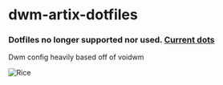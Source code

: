 # dwm-artix-dotfiles
### Dotfiles no longer supported nor used. [Current dots](https://github.com/LeoKirasic/dots)

Dwm config heavily based off of voidwm

![Rice](https://i.imgur.com/YKVsCLv.png)
